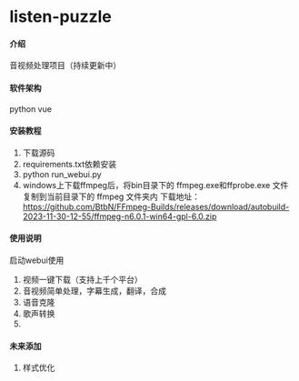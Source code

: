 # listen-puzzle

#### 介绍
音视频处理项目（持续更新中）

#### 软件架构
python
vue

#### 安装教程

1.  下载源码
2.  requirements.txt依赖安装
3.  python run_webui.py
4. windows上下载ffmpeg后，将bin目录下的 ffmpeg.exe和ffprobe.exe 文件复制到当前目录下的 ffmpeg 文件夹内
   下载地址：https://github.com/BtbN/FFmpeg-Builds/releases/download/autobuild-2023-11-30-12-55/ffmpeg-n6.0.1-win64-gpl-6.0.zip

#### 使用说明

启动webui使用
1. 视频一键下载（支持上千个平台）
2. 音视频简单处理，字幕生成，翻译，合成
3. 语音克隆
4. 歌声转换
5. 

#### 未来添加
1. 样式优化
